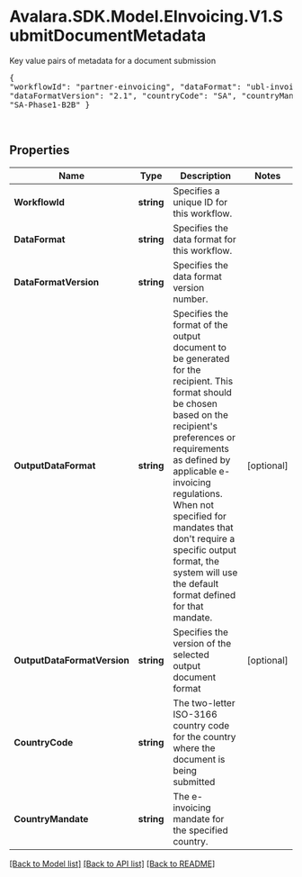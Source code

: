 # Avalara.SDK.Model.EInvoicing.V1.SubmitDocumentMetadata
Key value pairs of metadata for a document submission <br><pre>{  \"workflowId\": \"partner-einvoicing\", \"dataFormat\": \"ubl-invoice\", \"dataFormatVersion\": \"2.1\", \"countryCode\": \"SA\", \"countryMandate\": \"SA-Phase1-B2B\" }</pre> <br> 

## Properties

Name | Type | Description | Notes
------------ | ------------- | ------------- | -------------
**WorkflowId** | **string** | Specifies a unique ID for this workflow. | 
**DataFormat** | **string** | Specifies the data format for this workflow. | 
**DataFormatVersion** | **string** | Specifies the data format version number. | 
**OutputDataFormat** | **string** | Specifies the format of the output document to be generated for the recipient. This format should be chosen based on the recipient&#39;s preferences or requirements as defined by applicable e-invoicing regulations. When not specified for mandates that don&#39;t require a specific output format, the system will use the default format defined for that mandate. | [optional] 
**OutputDataFormatVersion** | **string** | Specifies the version of the selected output document format | [optional] 
**CountryCode** | **string** | The two-letter ISO-3166 country code for the country where the document is being submitted | 
**CountryMandate** | **string** | The e-invoicing mandate for the specified country. | 

[[Back to Model list]](../../../README.md#documentation-for-models) [[Back to API list]](../../../README.md#documentation-for-api-endpoints) [[Back to README]](../../../README.md)


